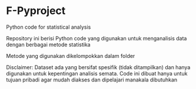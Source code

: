 # F-Pyproject
Python code for statistical analysis

Repository ini berisi Python code yang digunakan untuk menganalisis data dengan berbagai metode statistika

Metode yang digunakan dikelompokkan dalam folder

Disclaimer: Dataset ada yang bersifat spesifik (tidak ditampilkan) dan hanya digunakan untuk kepentingan analisis semata.
Code ini dibuat hanya untuk tujuan pribadi agar mudah diakses dan dipelajari manakala dibutuhkan
